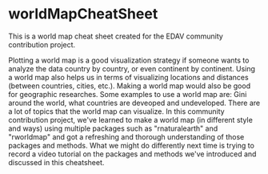 # worldMapCheatSheet
This is a world map cheat sheet created for the EDAV community contribution project.

Plotting a world map is a good visualization strategy if someone wants to analyze the data country by country, or even continent by continent. Using a world map also helps us in terms of visualizing locations and distances (between countries, cities, etc.). Making a world map would also be good for geographic researches. Some examples to use a world map are: Gini around the world, what countries are deveoped and undeveloped. There are a lot of topics that the world map can visualize. In this community contribution project, we've learned to make a world map (in different style and ways) using multiple packages such as "rnaturalearth" and "rworldmap" and got a refreshing and thorough understanding of those packages and methods. What we might do differently next time is trying to record a video tutorial on the packages and methods we've introduced and discussed in this cheatsheet. 

